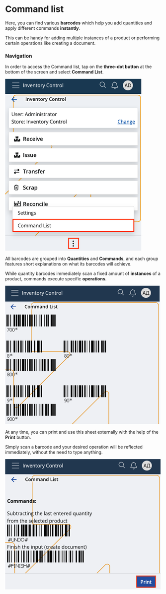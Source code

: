 # Command list

Here, you can find various **barcodes** which help you add quantities and apply different commands **instantly**.

This can be handy for adding multiple instances of a product or performing certain operations like creating a document.

### Navigation

In order to access the Command list, tap on the **three-dot button** at the bottom of the screen and select **Command List**.

![Settings](pictures/command_list_click.png)

All barcodes are grouped into **Quantities** and **Commands**, and each group features short explanations on what its barcodes will achieve.

While quantity barcodes immediately scan a fixed amount of **instances** of a product, commands execute specific **operations**.

![Command list](pictures/commands_list.png)

At any time, you can print and use this sheet externally with the help of the **Print** button.

Simply scan a barcode and your desired operation will be reflected immediately, without the need to type anything.

![Command list](pictures/print.png)
